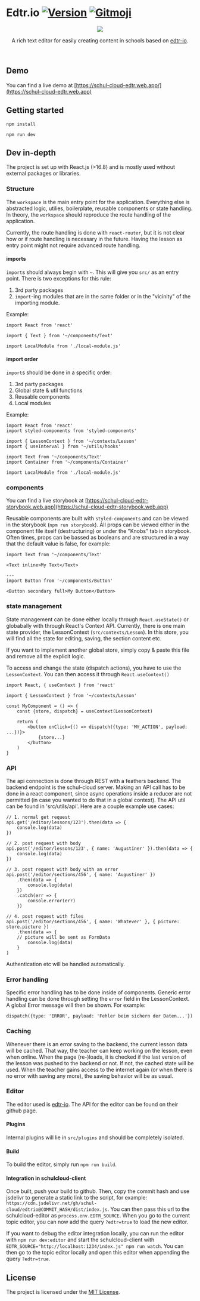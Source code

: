 # Edtr.io [![Version](https://img.shields.io/badge/version-2.2.0-black.svg?style=flat-square)](https://github.com/schul-cloud/edtrio/releases) [![Gitmoji](https://img.shields.io/badge/gitmoji-%20😜%20😍-FFDD67.svg?style=flat-square)](https://gitmoji.carloscuesta.me)

<p align="center">
  <a href="#"><img src="./public/logo.png" /></a>
</p>

<p align="center">
  A rich text editor for easily creating content in schools based on <a href="https://github.com/edtr-io/edtr-io">edtr-io</a>.
</p>
<br/>

## Demo

You can find a live demo at [https://schul-cloud-edtr.web.app/](https://schul-cloud-edtr.web.app)

## Getting started

```shell
npm install
```

```shell
npm run dev
```

## Dev in-depth

The project is set up with React.js (>16.8) and is mostly used without external packages or libraries.

### Structure

The `workspace` is the main entry point for the application. Everything else is abstracted logic, utilies, boilerplate, reusable components or state handling. In theory, the `workspace` should reproduce the route handling of the application.

Currently, the route handling is done with `react-router`, but it is not clear how or if route handling is necessary in the future. Having the lesson as entry point might not require advanced route handling.

#### imports

`import`s should always begin with `~`. This will give you `src/` as an entry point. There is two exceptions for this rule:

1. 3rd party packages
2. `import`-ing modules that are in the same folder or in the "vicinity" of the importing module.

Example:

```
import React from 'react'

import { Text } from '~/components/Text'

import LocalModule from './local-module.js'
```

#### import order

`import`s should be done in a specific order:

1. 3rd party packages
2. Global state & util functions
3. Reusable components
4. Local modules

Example:

```
import React from 'react'
import styled-components from 'styled-components'

import { LessonContext } from '~/contexts/Lesson'
import { useInterval } from '~/utils/hooks'

import Text from '~/components/Text'
import Container from '~/components/Container'

import LocalModule from './local-module.js'
```

### components

You can find a live storybook at [https://schul-cloud-edtr-storybook.web.app](https://schul-cloud-edtr-storybook.web.app)

Reusable components are built with `styled-components` and can be viewed in the storybook (`npm run storybook`). All props can be viewed either in the component file itself (destructuring) or under the "Knobs" tab in storybook. Often times, props can be bassed as booleans and are structured in a way that the default value is false, for example:

```
import Text from '~/components/Text'

<Text inline>My Text</Text>

---
import Button from '~/components/Button'

<Button secondary full>My Button</Button>
```

### state management

State management can be done either locally through `React.useState()` or globabally with through React's Context API. Currently, there is one main state provider, the LessonContext (`src/contexts/Lesson`). In this store, you will find all the state for editing, saving, the section content etc.

If you want to implement another global store, simply copy & paste this file and remove all the explicit logic.

To access and change the state (dispatch actions), you have to use the `LessonContext`. You can then access it through `React.useContext()`

```
import React, { useContext } from 'react'

import { LessonContext } from '~/contexts/Lesson'

const MyComponent = () => {
    const {store, dispatch} = useContext(LessonContext)

	return (
		<button onClick={() => dispatch({type: 'MY_ACTION', payload: ...})}>
			{store...}
		</button>
	)
}
```

### API

The api connection is done through REST with a feathers backend. The backend endpoint is the schul-cloud server. Making an API call has to be done in a react component, since async operations inside a reducer are not permitted (in case you wanted to do that in a global context). The API util can be found in 'src/utils/api'. Here are a couple example use cases:

```
// 1. normal get request
api.get('/editor/lessons/123').then(data => {
    console.log(data)
})

// 2. post request with body
api.post('/editor/lessons/123', { name: 'Augustiner' }).then(data => {
    console.log(data)
})

// 3. post request with body with an error
api.post('/editor/sections/456', { name: 'Augustiner' })
    .then(data => {
        console.log(data)
    })
    .catch(err => {
        console.error(err)
    })

// 4. post request with files
api.post('/editor/sections/456', { name: 'Whatever' }, { picture: store.picture })
    .then(data => {
    // picture will be sent as FormData
        console.log(data)
    }
)
```

Authentication etc will be handled automatically.

### Error handling

Specific error handling has to be done inside of components. Generic error handling can be done through setting the `error` field in the LessonContext. A global Error message will then be shown. For example:

```
dispatch({type: 'ERROR', payload: 'Fehler beim sichern der Daten...'})
```

### Caching

Whenever there is an error saving to the backend, the current lesson data will be cached. That way, the teacher can keep working on the lesson, even when online. When the page (re-)loads, it is checked if the last version of the lesson was pushed to the backend or not. If not, the cached state will be used. When the teacher gains access to the internet again (or when there is no error with saving any more), the saving behavior will be as usual.

### Editor

The editor used is [edtr-io](https://github.com/edtr-io/edtr-io). The API for the editor can be found on their github page.

#### Plugins

Internal plugins will lie in `src/plugins` and should be completely isolated.

#### Build

To build the editor, simply run `npm run build`.

#### Integration in schulcloud-client

Once built, push your build to github. Then, copy the commit hash and use jsdelivr to generate a static link to the script, for example: `https://cdn.jsdelivr.net/gh/schul-cloud/edtrio@COMMIT_HASH/dist/index.js`. You can then pass this url to the schulcloud-editor as `process.env.EDTR_SOURCE`. When you go to the current topic editor, you can now add the query `?edtr=true` to load the new editor.

If you want to debug the editor integration locally, you can run the editor with `npm run dev:editor` and start the schulcloud-client with `EDTR_SOURCE="http://localhost:1234/index.js" npm run watch`. You can then go to the topic editor locally and open this editor when appending the query `?edtr=true`.

## License

The project is licensed under the [MIT License](LICENSE).
